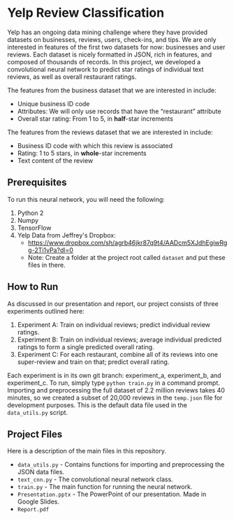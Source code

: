 # Yelp Review Classification
Yelp has an ongoing data mining challenge where they have provided datasets on businesses, reviews, users, check-ins, and tips. We are only interested in features of the first two datasets for now: businesses and user reviews. Each dataset is nicely formatted in JSON, rich in features, and composed of thousands of records. In this project, we developed a convolutional neural network to predict star ratings of individual text reviews, as well as overall restaurant ratings.

The features from the business dataset that we are interested in include:
* Unique business ID code
* Attributes: We will only use records that have the “restaurant” attribute
* Overall star rating: From 1 to 5, in __half__-star increments

The features from the reviews dataset that we are interested in include:
* Business ID code with which this review is associated
* Rating: 1 to 5 stars, in __whole__-star increments
* Text content of the review

## Prerequisites

To run this neural network, you will need the following:

1. Python 2
2. Numpy
3. TensorFlow
4. Yelp Data from Jeffrey's Dropbox: 
   * https://www.dropbox.com/sh/agrb46jkr87q9t4/AADcm5XJdhEgiwRgg-2Ti1vPa?dl=0
   * Note: Create a folder at the project root called `dataset` and put these files in there.

## How to Run

As discussed in our presentation and report, our project consists of three experiments outlined here:

1. Experiment A: Train on individual reviews; predict individual review ratings.
2. Experiment B: Train on individual reviews; average individual predicted ratings to form a single predicted overall rating.
3. Experiment C: For each restaurant, combine all of its reviews into one super-review and train on that; predict overall rating.

Each experiment is in its own git branch: experiment_a, experiment_b, and experiment_c. To run, simply type `python train.py` in a command prompt. Importing and preprocessing the full dataset of 2.2 million reviews takes 40 minutes, so we created a subset of 20,000 reviews in the `temp.json` file for development purposes. This is the default data file used in the `data_utils.py` script.

## Project Files

Here is a description of the main files in this repository.

* `data_utils.py` - Contains functions for importing and preprocessing the JSON data files.
* `text_cnn.py` - The convolutional neural network class.
* `train.py` - The main function for running the neural network.
* `Presentation.pptx` - The PowerPoint of our presentation. Made in Google Slides.
* `Report.pdf`
